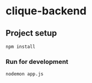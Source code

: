 # clique-backend

## Project setup

```
npm install
```

### Run for development

```
nodemon app.js
```
